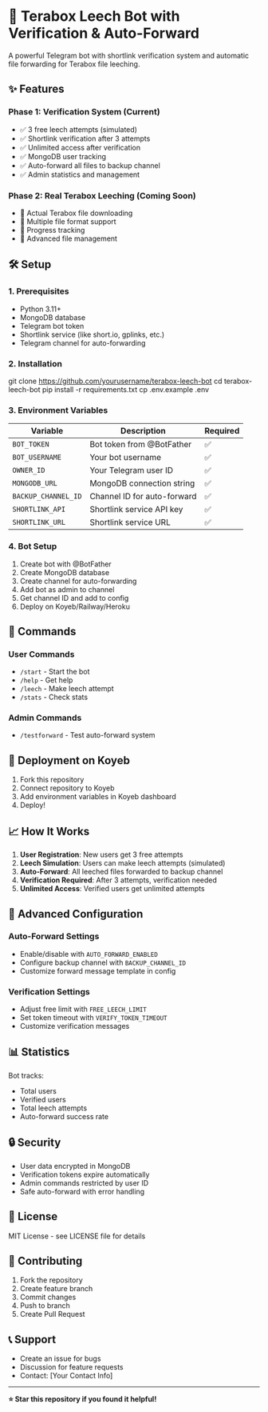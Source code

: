 # 🚀 Terabox Leech Bot with Verification & Auto-Forward

A powerful Telegram bot with shortlink verification system and automatic file forwarding for Terabox file leeching.

## ✨ Features

### Phase 1: Verification System (Current)
- ✅ 3 free leech attempts (simulated)  
- ✅ Shortlink verification after 3 attempts
- ✅ Unlimited access after verification
- ✅ MongoDB user tracking
- ✅ Auto-forward all files to backup channel
- ✅ Admin statistics and management

### Phase 2: Real Terabox Leeching (Coming Soon)
- 🔄 Actual Terabox file downloading
- 🔄 Multiple file format support
- 🔄 Progress tracking
- 🔄 Advanced file management

## 🛠️ Setup

### 1. Prerequisites
- Python 3.11+
- MongoDB database
- Telegram bot token
- Shortlink service (like short.io, gplinks, etc.)
- Telegram channel for auto-forwarding

### 2. Installation
git clone https://github.com/yourusername/terabox-leech-bot
cd terabox-leech-bot
pip install -r requirements.txt
cp .env.example .env
### 3. Environment Variables
| Variable | Description | Required |
|----------|-------------|----------|
| `BOT_TOKEN` | Bot token from @BotFather | ✅ |
| `BOT_USERNAME` | Your bot username | ✅ |
| `OWNER_ID` | Your Telegram user ID | ✅ |
| `MONGODB_URL` | MongoDB connection string | ✅ |
| `BACKUP_CHANNEL_ID` | Channel ID for auto-forward | ✅ |
| `SHORTLINK_API` | Shortlink service API key | ✅ |
| `SHORTLINK_URL` | Shortlink service URL | ✅ |

### 4. Bot Setup
1. Create bot with @BotFather
2. Create MongoDB database
3. Create channel for auto-forwarding
4. Add bot as admin to channel
5. Get channel ID and add to config
6. Deploy on Koyeb/Railway/Heroku

## 📱 Commands

### User Commands
- `/start` - Start the bot
- `/help` - Get help
- `/leech` - Make leech attempt
- `/stats` - Check stats

### Admin Commands  
- `/testforward` - Test auto-forward system

## 🚀 Deployment on Koyeb

1. Fork this repository
2. Connect repository to Koyeb
3. Add environment variables in Koyeb dashboard
4. Deploy!

## 📈 How It Works

1. **User Registration**: New users get 3 free attempts
2. **Leech Simulation**: Users can make leech attempts (simulated)
3. **Auto-Forward**: All leeched files forwarded to backup channel
4. **Verification Required**: After 3 attempts, verification needed
5. **Unlimited Access**: Verified users get unlimited attempts

## 🔧 Advanced Configuration

### Auto-Forward Settings
- Enable/disable with `AUTO_FORWARD_ENABLED`
- Configure backup channel with `BACKUP_CHANNEL_ID`
- Customize forward message template in config

### Verification Settings
- Adjust free limit with `FREE_LEECH_LIMIT`
- Set token timeout with `VERIFY_TOKEN_TIMEOUT`
- Customize verification messages

## 📊 Statistics

Bot tracks:
- Total users
- Verified users  
- Total leech attempts
- Auto-forward success rate

## 🔒 Security

- User data encrypted in MongoDB
- Verification tokens expire automatically
- Admin commands restricted by user ID
- Safe auto-forward with error handling

## 📝 License

MIT License - see LICENSE file for details

## 🤝 Contributing

1. Fork the repository
2. Create feature branch
3. Commit changes
4. Push to branch
5. Create Pull Request

## 📞 Support

- Create an issue for bugs
- Discussion for feature requests
- Contact: [Your Contact Info]

---

**⭐ Star this repository if you found it helpful!**
